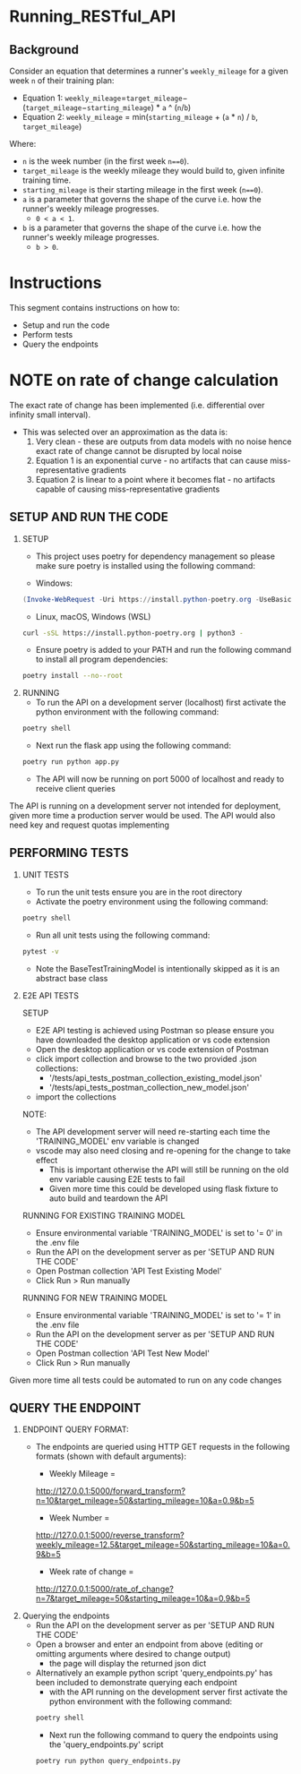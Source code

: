 # Running_RESTful_API

## Background

Consider an equation that determines a runner's `weekly_mileage` for a given week `n` of their training plan:
- Equation 1: `weekly_mileage`=`target_mileage`−(`target_mileage`−`starting_mileage`) * `a` ^ (`n`/`b`)
- Equation 2: `weekly_mileage` = min(`starting_mileage` + (`a` * `n`) / `b`, `target_mileage`)

Where:
- `n` is the week number (in the first week `n==0`).
- `target_mileage` is the weekly mileage they would build to, given infinite training time.
- `starting_mileage` is their starting mileage in the first week (`n==0`).
- `a` is a parameter that governs the shape of the curve i.e. how the runner's weekly mileage progresses. 
    - `0 < a < 1`.
- `b` is a parameter that governs the shape of the curve i.e. how the runner's weekly mileage progresses.
    - `b > 0`.

# Instructions
This segment contains instructions on how to:
- Setup and run the code
- Perform tests
- Query the endpoints

# NOTE on rate of change calculation
The exact rate of change has been implemented (i.e. differential over infinity small interval).
- This was selected over an approximation as the data is:
    1. Very clean - these are outputs from data models with no noise hence exact rate of change cannot be disrupted by local noise
    2. Equation 1 is an exponential curve - no artifacts that can cause miss-representative gradients
    3. Equation 2 is linear to a point where it becomes flat - no artifacts capable of causing miss-representative gradients

## SETUP AND RUN THE CODE
1. SETUP
    - This project uses poetry for dependency management so please make sure poetry is installed using the following command:

    - Windows:
    ```ps1
    (Invoke-WebRequest -Uri https://install.python-poetry.org -UseBasicParsing).Content | python -
    ```
    - Linux, macOS, Windows (WSL)
    ```bash
    curl -sSL https://install.python-poetry.org | python3 -
    ```
    - Ensure poetry is added to your PATH and run the following command to install all program dependencies:
    ```bash
    poetry install --no--root
    ```
2. RUNNING
    - To run the API on a development server (localhost) first activate the python environment with the following command:
    ```bash
    poetry shell
    ```
    - Next run the flask app using the following command:
    ```bash
    poetry run python app.py
    ```
    - The API will now be running on port 5000 of localhost and ready to receive client queries

The API is running on a development server not intended for deployment, given more time a production server would be used.
The API would also need key and request quotas implementing

## PERFORMING TESTS
1. UNIT TESTS
    - To run the unit tests ensure you are in the root directory
    - Activate the poetry environment using the following command:
    ```bash
    poetry shell
    ```
    - Run all unit tests using the following command:
    ```bash
    pytest -v
    ```
    - Note the BaseTestTrainingModel is intentionally skipped as it is an abstract base class

2. E2E API TESTS

    SETUP
    - E2E API testing is achieved using Postman so please ensure you have downloaded the desktop application or vs code extension
    - Open the desktop application or vs code extension of Postman
    - click import collection and browse to the two provided .json collections:
        - '/tests/api_tests_postman_collection_existing_model.json' 
        - '/tests/api_tests_postman_collection_new_model.json'
    - import the collections

    NOTE: 
    - The API development server will need re-starting each time the 'TRAINING_MODEL' env variable is changed
    - vscode may also need closing and re-opening for the change to take effect
        - This is important otherwise the API will still be running on the old env variable causing E2E tests to fail
        - Given more time this could be developed using flask fixture to auto build and teardown the API

    RUNNING FOR EXISTING TRAINING MODEL
    - Ensure environmental variable 'TRAINING_MODEL' is set to '= 0' in the .env file
    - Run the API on the development server as per 'SETUP AND RUN THE CODE'
    - Open Postman collection 'API Test Existing Model'
    - Click Run > Run manually

    RUNNING FOR NEW TRAINING MODEL
    - Ensure environmental variable 'TRAINING_MODEL' is set to '= 1' in the .env file
    - Run the API on the development server as per 'SETUP AND RUN THE CODE'
    - Open Postman collection 'API Test New Model'
    - Click Run > Run manually

Given more time all tests could be automated to run on any code changes

## QUERY THE ENDPOINT
1. ENDPOINT QUERY FORMAT:
    - The endpoints are queried using HTTP GET requests in the following formats (shown with default arguments):
        - Weekly Mileage = 
        
        http://127.0.0.1:5000/forward_transform?n=10&target_mileage=50&starting_mileage=10&a=0.9&b=5
        - Week Number = 
        
        http://127.0.0.1:5000/reverse_transform?weekly_mileage=12.5&target_mileage=50&starting_mileage=10&a=0.9&b=5
        - Week rate of change = 
        
        http://127.0.0.1:5000/rate_of_change?n=7&target_mileage=50&starting_mileage=10&a=0.9&b=5
2. Querying the endpoints
    - Run the API on the development server as per 'SETUP AND RUN THE CODE'
    - Open a browser and enter an endpoint from above (editing or omitting arguments where desired to change output)
        - the page will display the returned json dict
    - Alternatively an example python script 'query_endpoints.py' has been included to demonstrate querying each endpoint
        - with the API running on the development server first activate the python environment with the following command:
        ```bash
        poetry shell
        ```
        - Next run the following command to query the endpoints using the 'query_endpoints.py' script
        ```bash
        poetry run python query_endpoints.py
        ```
